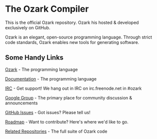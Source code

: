 The Ozark Compiler
=======

This is the official Ozark repository. Ozark his hosted & developed exclusively on GitHub.

Ozark is an elegant, open-source programming language. Through strict code standards, Ozark enables new tools for generating software.

## Some Handy Links

[Ozark](http://www.ozark.cc) - The programming language

[Documentation](http://www.ozark.cc/language-documentation) - The programming language

[IRC](http://webchat.freenode.net/?channels=#ozark) - Get support! We hang out in IRC on irc.freenode.net in #ozark

[Google Group](https://groups.google.com/forum/?fromgroups#!forum/ozark-lang) - The primary place for community discussion & announcements

[GitHub Issues](https://github.com/ozark-lang/ozark/issues) - Got issues? Please tell us!

[Roadmap](https://github.com/ozark-lang/ozark/wiki#roadmap) - Want to contribute? Here's where we'd like to go.

[Related Repositories](https://github.com/ozark-lang) - The full suite of Ozark code
